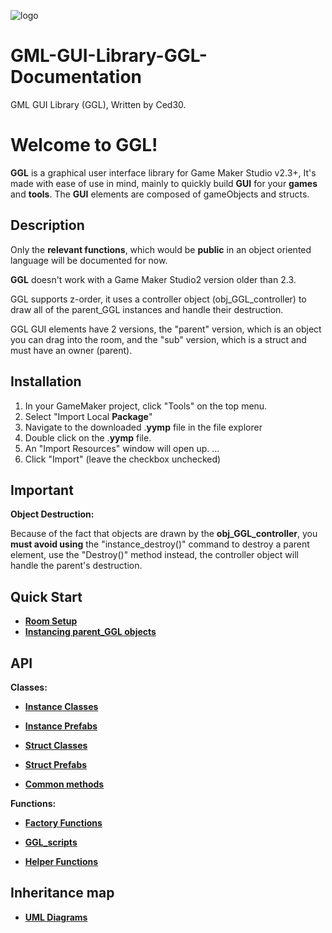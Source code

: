 ![logo](https://github.com/Ced30/GML-GUI-Library-GGL-Documentation/blob/main/Images/GGL_logo.png)

# GML-GUI-Library-GGL-Documentation

GML GUI Library (GGL), Written by Ced30.

# Welcome to GGL!

**GGL** is a graphical user interface library for Game Maker Studio v2.3+,
It's made with ease of use in mind, mainly to quickly build **GUI** for your **games** and **tools**. 
The **GUI** elements are composed of gameObjects and structs.

## Description

Only the **relevant functions**, which would be **public** in an object oriented language will be documented for now.

**GGL** doesn't work with a Game Maker Studio2 version older than 2.3.

GGL supports z-order, it uses a controller object (obj_GGL_controller) to draw all of the parent_GGL instances and handle their destruction.

GGL GUI elements have 2 versions, the "parent" version, which is an object you can drag into the room, and the "sub" version, which is a struct and must have an owner (parent).

## Installation

1.  In your GameMaker project, click "Tools" on the top menu.
2.  Select "Import Local  **Package**"
3.  Navigate to the downloaded .**yymp**  file in the file explorer
4.  Double click on the .**yymp**  file.
5.  An "Import Resources" window will open up. ...
6.  Click "Import" (leave the checkbox unchecked)

## Important

**Object Destruction:**

Because of the fact that objects are drawn by the **obj_GGL_controller**, you **must avoid using** the "instance_destroy()" command
to destroy a parent element, use the "Destroy()" method instead, the controller object will handle the parent's destruction.

## Quick Start

- [**Room Setup**](https://github.com/Ced30/GML-GUI-Library-GGL-Documentation/blob/main/Quick%20Start/Room_Setup.md)
- [**Instancing parent_GGL objects**](https://github.com/Ced30/GML-GUI-Library-GGL-Documentation/blob/main/Quick%20Start/Instancing_parent_GGL%20objects.md)

## API

**Classes:**

- [**Instance Classes**](https://github.com/Ced30/GML-GUI-Library-GGL-Documentation/blob/main/API/Instance%20Classes.md)

- [**Instance Prefabs**](https://github.com/Ced30/GML-GUI-Library-GGL-Documentation/blob/main/API/Instance%20Prefabs.md)

- [**Struct Classes**](https://github.com/Ced30/GML-GUI-Library-GGL-Documentation/blob/main/API/Struct%20Classes.md)

- [**Struct Prefabs**](https://github.com/Ced30/GML-GUI-Library-GGL-Documentation/blob/main/API/Struct%20Classes.md)

- [**Common methods**](https://github.com/Ced30/GML-GUI-Library-GGL-Documentation/blob/main/API/Common_Methods.md)

**Functions:**

- [**Factory Functions**](https://github.com/Ced30/GML-GUI-Library-GGL-Documentation/blob/main/API/Factory%20Functions.md)

- [**GGL_scripts**](https://github.com/Ced30/GML-GUI-Library-GGL-Documentation/blob/main/API/GGL_sub%20Functions.md)

- [**Helper Functions**](https://github.com/Ced30/GML-GUI-Library-GGL-Documentation/blob/main/API/Helper_Functions.md)

## Inheritance map

- [**UML Diagrams**](https://github.com/Ced30/GML-GUI-Library-GGL-Documentation/blob/main/Diagrams/Inheritance.md)

